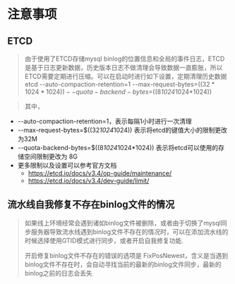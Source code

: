 注意事项
=====
## ETCD
> 由于使用了ETCD存储mysql binlog的位置信息和全局的事件日志，ETCD是基于日志更新数据，历史版本日志不做清理会导致数据一直膨胀，所以ETCD需要定期进行压缩。可以在启动时进行如下设置，定期清理历史数据  <br>
> etcd --auto-compaction-retention=1 --max-request-bytes=$((32*1024*1024)) --quota-backend-bytes=$((8*1024*1024*1024)) <br>

> 其中，
 - --auto-compaction-retention=1，表示每隔1小时进行一次清理
 - --max-request-bytes=$((32*1024*1024)) 表示将etcd的键值大小的限制更改为32M
 - --quota-backend-bytes=$((8*1024*1024*1024)) 表示将etcd可以使用的存储空间限制更改为 8G
 - 更多限制以及设置可以参考官方文档
   - https://etcd.io/docs/v3.4/op-guide/maintenance/
   - https://etcd.io/docs/v3.4/dev-guide/limit/

## 流水线自我修复不存在binlog文件的情况
> 如果线上环境经常会遇到诸如binlog文件被删除，或者由于切换了mysql同步服务器导致流水线遇到binlog文件不存在的情况时，可以在添加流水线的时候选择使用GTID模式进行同步，或者开启自我修复功能.
>
> 开启修复binlog文件不存在的错误的选项是 FixPosNewest，含义是当遇到binlog文件不存在时，会自动寻找当前的最新的binlog文件同步，最新的binlog之前的日志会丢失
